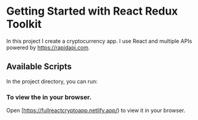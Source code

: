 # Getting Started with React Redux Toolkit

In this project I create a cryptocurrency app. I use React and multiple APIs powered by https://rapidapi.com.

## Available Scripts

In the project directory, you can run:

### To view the in your browser.

Open [https://fullreactcryptoapp.netlify.app/) to view it in your browser.
